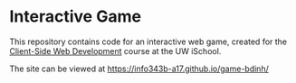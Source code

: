 # Interactive Game

This repository contains code for an interactive web game, created for the [Client-Side Web Development](https://canvas.uw.edu/courses/1118282) course at the UW iSchool.

The site can be viewed at <https://info343b-a17.github.io/game-bdinh/>
